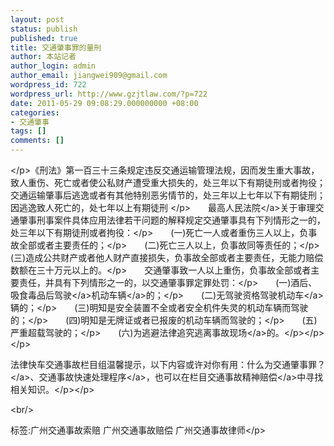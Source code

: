 ```yaml
---
layout: post
status: publish
published: true
title: 交通肇事罪的量刑
author: 本站记者
author_login: admin
author_email: jiangwei909@gmail.com
wordpress_id: 722
wordpress_url: http://www.gzjtlaw.com/?p=722
date: 2011-05-29 09:08:29.000000000 +08:00
categories:
- 交通肇事
tags: []
comments: []
---
```

<p><p><p><&#47;p>《刑法》第一百三十三条规定违反交通运输管理法规，因而发生重大事故，致人重伤、死亡或者使公私财产遭受重大损失的，处三年以下有期徒刑或者拘役；交通运输肇事后逃逸或者有其他特别恶劣情节的，处三年以上七年以下有期徒刑；因逃逸致人死亡的，处七年以上有期徒刑 <&#47;p>　　最高<a>人民法院<&#47;a>关于审理交通肇事刑事案件具体应用法律若干问题的解释规定交通肇事具有下列情形之一的，处三年以下有期徒刑或者拘役：<&#47;p>　　(一)死亡一人或者重伤三人以上，负事故全部或者主要责任的；<&#47;p>　　(二)死亡三人以上，负事故同等责任的；<&#47;p>　　(三)造成公共财产或者他人财产直接损失，负事故全部或者主要责任，无能力赔偿数额在三十万元以上的。<&#47;p>　　交通肇事致一人以上重伤，负事故全部或者主要责任，并具有下列情形之一的，以交通肇事罪定罪处罚：<&#47;p>　　(一)酒后、吸食毒品后<a>驾驶<&#47;a>机动<a>车辆<&#47;a>的；<&#47;p>　　(二)无驾驶资格驾驶<a>机动车<&#47;a>辆的；<&#47;p>　　(三)明知是安全装置不全或者安全机件失灵的机动车辆而驾驶的；<&#47;p>　　(四)明知是无牌证或者已报废的机动车辆而驾驶的；<&#47;p>　　(五)严重超载驾驶的；<&#47;p>　　(六)为逃避法律追究逃离<a>事故现场<&#47;a>的。<&#47;p><&#47;p><&#47;p><p>法律快车交通事故栏目组温馨提示，以下内容或许对你有用：<a>什么为交通肇事罪？<&#47;a>、<a>交通事故快速处理程序<&#47;a>，也可以在栏目<a>交通事故精神赔偿<&#47;a>中寻找相关知识。<&#47;p><&#47;p><br&#47;><p>标签:广州交通事故索赔 广州交通事故赔偿 广州交通事故律师<&#47;p>

